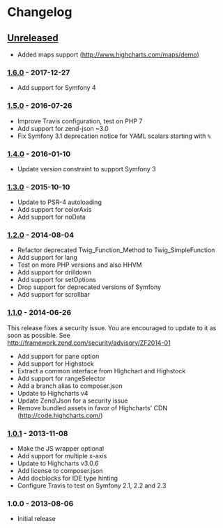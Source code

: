 # Changelog


## [Unreleased]

* Added maps support (http://www.highcharts.com/maps/demo)


### [1.6.0] - 2017-12-27

* Add support for Symfony 4


### [1.5.0] - 2016-07-26

* Improve Travis configuration, test on PHP 7
* Add support for zend-json ~3.0
* Fix Symfony 3.1 deprecation notice for YAML scalars starting with `%`


### [1.4.0] - 2016-01-10

* Update version constraint to support Symfony 3


### [1.3.0] - 2015-10-10

* Update to PSR-4 autoloading
* Add support for colorAxis
* Add support for noData


### [1.2.0] - 2014-08-04

* Refactor deprecated Twig_Function_Method to Twig_SimpleFunction
* Add support for lang
* Test on more PHP versions and also HHVM
* Add support for drilldown
* Add support for setOptions
* Drop support for deprecated versions of Symfony
* Add support for scrollbar


### [1.1.0] - 2014-06-26

This release fixes a security issue. You are encouraged to update to it as soon
as possible. See http://framework.zend.com/security/advisory/ZF2014-01

* Add support for pane option
* Add support for Highstock
* Extract a common interface from Highchart and Highstock
* Add support for rangeSelector
* Add a branch alias to composer.json
* Update to Highcharts v4
* Update Zend\Json for a security issue
* Remove bundled assets in favor of Highcharts' CDN (http://code.highcharts.com/)


### [1.0.1] - 2013-11-08

* Make the JS wrapper optional
* Add support for multiple x-axis
* Update to Highcharts v3.0.6
* Add license to composer.json
* Add docblocks for IDE type hinting
* Configure Travis to test on Symfony 2.1, 2.2 and 2.3


### 1.0.0 - 2013-08-06

* Initial release


[Unreleased]: https://github.com/marcaube/ObHighchartsBundle/compare/1.6...HEAD
[1.6.0]: https://github.com/marcaube/ObHighchartsBundle/compare/1.5...1.6
[1.5.0]: https://github.com/marcaube/ObHighchartsBundle/compare/1.4...1.5
[1.4.0]: https://github.com/marcaube/ObHighchartsBundle/compare/1.3...1.4
[1.3.0]: https://github.com/marcaube/ObHighchartsBundle/compare/1.2...1.3
[1.2.0]: https://github.com/marcaube/ObHighchartsBundle/compare/1.1...1.2
[1.1.0]: https://github.com/marcaube/ObHighchartsBundle/compare/1.0.1...1.1
[1.0.1]: https://github.com/marcaube/ObHighchartsBundle/compare/1.0...1.0.1
